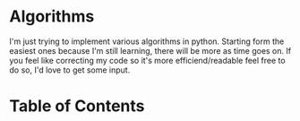 # Algorithms

I'm just trying to implement various algorithms in python. Starting form the easiest ones because I'm still learning, there will be more as time goes on.
If you feel like correcting my code so it's more efficiend/readable feel free to do so, I'd love to get some input.

# Table of Contents

